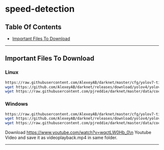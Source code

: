 # speed-detection

## Table Of Contents
- [Important Files To Download](#Important-Files-To-Download)

---

## Important Files To Download

### Linux
```sh
https://raw.githubusercontent.com/AlexeyAB/darknet/master/cfg/yolov7-tiny.cfg
wget https://github.com/AlexeyAB/darknet/releases/download/yolov4/yolov7-tiny.weights
wget https://raw.githubusercontent.com/pjreddie/darknet/master/data/coco.names
```

### Windows
```sh
https://raw.githubusercontent.com/AlexeyAB/darknet/master/cfg/yolov7-tiny.cfg -o yolov7-tiny.cfg
wget https://github.com/AlexeyAB/darknet/releases/download/yolov4/yolov7-tiny.weights -o yolov7-tiny.weights
wget https://raw.githubusercontent.com/pjreddie/darknet/master/data/coco.names -o coco.names
```

Download https://www.youtube.com/watch?v=wqctLW0Hb_0\n Youtube Video and save it as videoplayback.mp4 in same folder.

---